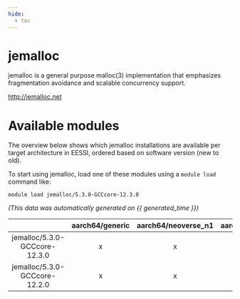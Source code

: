 ```yaml
---
hide:
  - toc
---
```


jemalloc
========


jemalloc is a general purpose malloc(3) implementation that emphasizes fragmentation avoidance and scalable concurrency support.

http://jemalloc.net
# Available modules


The overview below shows which jemalloc installations are available per target architecture in EESSI, ordered based on software version (new to old).

To start using jemalloc, load one of these modules using a `module load` command like:

```shell
module load jemalloc/5.3.0-GCCcore-12.3.0
```

*(This data was automatically generated on {{ generated_time }})*  

| |aarch64/generic|aarch64/neoverse_n1|aarch64/neoverse_v1|x86_64/generic|x86_64/amd/zen2|x86_64/amd/zen3|x86_64/amd/zen4|x86_64/intel/haswell|x86_64/intel/skylake_avx512|
| :---: | :---: | :---: | :---: | :---: | :---: | :---: | :---: | :---: | :---: |
|jemalloc/5.3.0-GCCcore-12.3.0|x|x|x|x|x|x|x|x|x|
|jemalloc/5.3.0-GCCcore-12.2.0|x|x|x|x|x|x|-|x|x|
